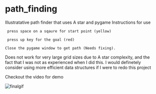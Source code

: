 # path_finding
Illustratative path finder that uses A star and pygame
Instructions for use 
     
     press space on a sqaure for start point (yellow)
         
     press up key for the goal (red)
                     
    Close the pygame window to get path (Needs fixing).
    
Does not work for very large grid sizes due to A star complexity, and the fact that I was not as experienced when I did this. I would definetely consider using more efficient data structures if I were to redo this project


Checkout the video for demo


![finalgif](https://user-images.githubusercontent.com/30048959/155834260-01feccdb-1bde-46dc-b4c9-e865ce988da8.gif)
